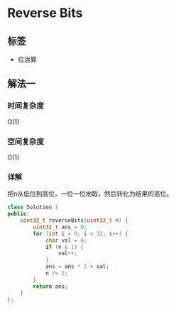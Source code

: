 # Reverse Bits

## 标签
* 位运算

## 解法一

### 时间复杂度
O(1)

### 空间复杂度
O(1)

### 详解
把n从低位到高位，一位一位地取，然后转化为结果的高位。

```c++
class Solution {
public:
    uint32_t reverseBits(uint32_t n) {
        uint32_t ans = 0;
        for (int i = 0; i < 32; i++) {
            char val = 0;
            if (n & 1) {
                val++;
            }
            ans = ans * 2 + val;
            n /= 2;
        }
        return ans;
    }
};
```

